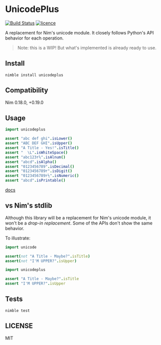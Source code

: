 # UnicodePlus

[![Build Status](https://img.shields.io/travis/nitely/nim-unicodeplus.svg?style=flat-square)](https://travis-ci.org/nitely/nim-unicodeplus)
[![licence](https://img.shields.io/github/license/nitely/nim-unicodeplus.svg?style=flat-square)](https://raw.githubusercontent.com/nitely/nim-unicodeplus/master/LICENSE)

A replacement for Nim's unicode module. It closely
follows Python's API behavior for each operation.

> Note: this is a WIP! But what's
> implemented is already ready to use.

## Install

```
nimble install unicodeplus
```

## Compatibility

Nim 0.18.0, +0.19.0

## Usage

```nim
import unicodeplus

assert "abc def ghi".isLower()
assert "ABC DEF GHI".isUpper()
assert "A Title - Yes!".isTitle()
assert "  \L".isWhiteSpace()
assert "abc123۲⅕".isAlnum()
assert "abcd".isAlpha()
assert "0123456789".isDecimal()
assert "0123456789۲".isDigit()
assert "0123456789۲⅕".isNumeric()
assert "abcd".isPrintable()
```

[docs](https://nitely.github.io/nim-unicodeplus/)

## vs Nim's stdlib

Although this library will be a replacement
for Nim's unicode module, it won't be a *drop-in replacement*.
Some of the APIs don't show the same behavior.

To illustrate:

```nim
import unicode

assert(not "A Title - Maybe?".isTitle)
assert(not "I'M UPPER?".isUpper)
```

```nim
import unicodeplus

assert "A Title - Maybe?".isTitle
assert "I'M UPPER?".isUpper
```

## Tests

```
nimble test
```

## LICENSE

MIT

